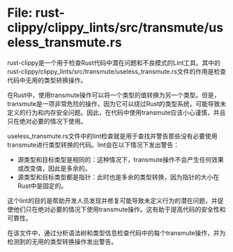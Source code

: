 # File: rust-clippy/clippy_lints/src/transmute/useless_transmute.rs

rust-clippy是一个用于检查Rust代码中潜在问题和不良模式的Lint工具。其中的rust-clippy/clippy_lints/src/transmute/useless_transmute.rs文件的作用是检查代码中无用的类型转换操作。

在Rust中，使用transmute操作可以将一个类型的值转换为另一个类型。但是，transmute是一项非常危险的操作，因为它可以绕过Rust的类型系统，可能导致未定义的行为和内存安全问题。因此，在代码中使用transmute应该小心谨慎，并且只在绝对必要的情况下使用。

useless_transmute.rs文件中的lint检查就是用于查找并警告那些没有必要使用transmute进行类型转换的代码。lint会在以下情况下发出警告：
- 源类型和目标类型是相同的：这种情况下，transmute操作不会产生任何效果或改变值，因此是多余的。
- 源类型和目标类型都是指针：此时也是多余的类型转换，因为指针的大小在Rust中是固定的。

这个lint的目的是帮助开发人员发现并修复可能导致未定义行为的潜在问题，并促使他们只在绝对必要的情况下使用transmute操作。这有助于提高代码的安全性和可靠性。

在该文件中，通过分析语法树和类型信息检查代码中的每个transmute操作，并为检测到的无用的类型转换操作发出警告。

